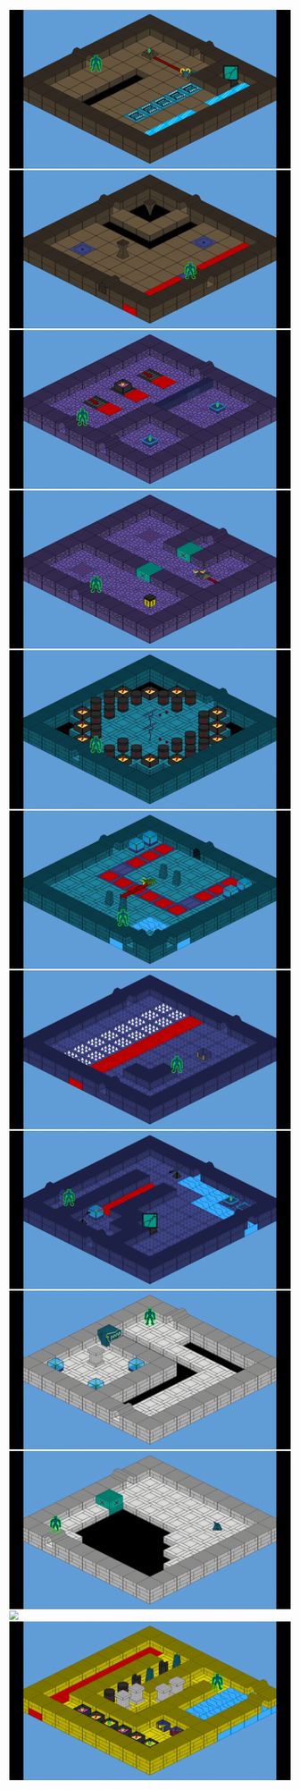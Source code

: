 
![](./doc/rec_1.gif)
![](./doc/rec_2.gif)
![](./doc/rec_3.gif)
![](./doc/rec_4.gif)
![](./doc/rec_5.gif)
![](./doc/rec_6.gif)
![](./doc/rec_7.gif)
![](./doc/rec_8.gif)
![](./doc/rec_9.gif)
![](./doc/rec_10.gif)
![](./doc/rec_11.gif)
![](./doc/rec_12.gif)
